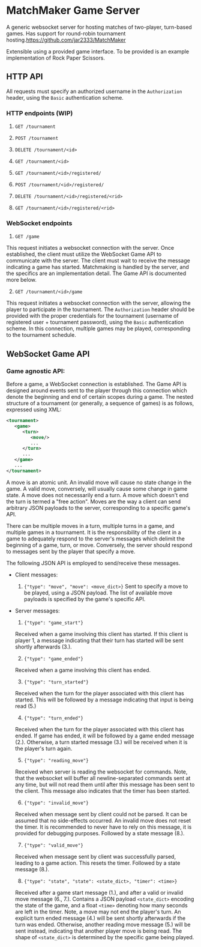 # MatchMaker Game Server

A generic websocket server for hosting matches of two-player, turn-based games. Has support for round-robin tournament hosting.https://github.com/jar2333/MatchMaker 

Extensible using a provided game interface. To be provided is an example implementation of Rock Paper Scissors.

## HTTP API

All requests must specify an authorized username in the `Authorization` header, using the `Basic` authentication scheme. 

<!-- 

Question: Should /game and /game/ws be different endpoints? 
The motivation is the following formulation:

The GET /game HTTP endpoint starts a matchmaking process to find a game,
then it returns a token which can be used to connect to the game through 
the GET /game/ws WebSocket endpoint (HTTP + Connection: Upgrade header).

Alternatively, GET /game is a WebSocket endpoint, and it establishes a 
connection to a game which the server implicitly matchmakes for. 

Going with the second one, for now.

-->

<!-- 
   Add documentation for sent payloads/parameters and response payloads/parameters.
-->

### HTTP endpoints (WIP)

1. `GET /tournament`

2. `POST /tournament`

3. `DELETE /tournament/<id>`

4. `GET /tournament/<id>`

5. `GET /tournament/<id>/registered/`

6. `POST /tournament/<id>/registered/`

7. `DELETE /tournament/<id>/registered/<rid>`

8. `GET /tournament/<id>/registered/<rid>`

### WebSocket endpoints

1. `GET /game`

This request initiates a websocket connection with the server. Once established, the client must utilize the WebSocket Game API to communicate with the server.
The client must wait to receive the message indicating a game has started. Matchmaking is handled by the server, and the specifics are an implementation detail.
The Game API is documented more below.

2. `GET /tournament/<id>/game`

This request initiates a websocket connection with the server, allowing the player to participate in the tournament. 
The `Authorization` header should be provided with the proper credentials for the tournament (username of registered user + tournament password), using the `Basic` authentication scheme. In this connection, multiple games may be played, corresponding to the tournament schedule.


<!-- This command registers the client as a player. Closing the WebSocket connection before the torunament starts will unregister the player, requiring that this command be run again upon reconnection. The `<id>` field must be a unique identifier for a tournament. -->

## WebSocket Game API

### Game agnostic API:

Before a game, a WebSocket connection is established. The Game API is designed around events sent to the player through this connection 
which denote the beginning and end of certain scopes during a game. The nested structure of a tournament (or generally, a sequence of games) is as follows, expressed using XML:

```xml
<tournament>
   <game>
      <turn>
         <move/>
         ...
      </turn>
      ...
   </game>
   ...
</tournament>
```

A move is an atomic unit. An invalid move will cause no state change in the game. A valid move, conversely, will usually cause some change in game state. A move does not necessarily end a turn. A move which doesn't end the turn is termed a "free action". Moves are the way a client can send arbitrary JSON payloads to the server, corresponding to a specific game's API.

There can be multiple moves in a turn, multiple turns in a game, and multiple games in a tournament. It is the responsibility of the client in a game to adequately respond to the server's messages which delimit the beginning of a game, turn, or move. Conversely,
the server should respond to messages sent by the player that specify a move.

The following JSON API is employed to send/receive these messages.

 * Client messages:
    1. `{"type": "move", "move": <move_dict>}`
    Sent to specify a move to be played, using a JSON payload. The list of available move payloads is specified by the game's specific API.

 * Server messages:
     1. `{"type": "game_start"}`

     Received when a game involving this client has started. If this client is player 1, a message indicating that their turn has started will be sent shortly afterwards (3.).

     2. `{"type": "game_ended"}`

     Received when a game involving this client has ended.

     3. `{"type": "turn_started"}`

     Received when the turn for the player associated with this client has started. This will be followed by a message indicating that input is being read (5.)

     4. `{"type": "turn_ended"}`

     Received when the turn for the player associated with this client has ended. If game has ended, it will be followed by a game ended message (2.). Otherwise, a turn started message (3.) will be received when it is the player's turn again.

     5. `{"type": "reading_move"}`

     Received when server is reading the websocket for commands. Note, that the websocket will buffer all newline-separated commands sent at any time, but will not read them until after this message has been sent to the client. This message also indicates that the timer has been started.

     6. `{"type": "invalid_move"}`

     Received when message sent by client could not be parsed. It can be assumed that no side-effects occurred. An invalid move does not reset the timer. It is recommended to never have to rely on this message, it is provided for debugging purposes. Followed by a state message (8.).

     7. `{"type": "valid_move"}`

     Received when message sent by client was successfully parsed, leading to a game action. This resets the timer. Followed by a state message (8.).

     8. `{"type": "state", "state": <state_dict>, "timer": <time>}`

     Received after a game start message (1.), and after a valid or invalid move message (6., 7.). Contains a JSON payload `<state_dict>` encoding the state of the game, and a float `<time>` denoting how many seconds are left in the timer. Note, a move may not end the player's turn. An explicit turn ended message (4.) will be sent shortly afterwards if the turn was ended. Otherwise, another reading move message (5.) will be sent instead, indicating that another player move is being read. The shape of `<state_dict>` is determined by the specific game being played.
